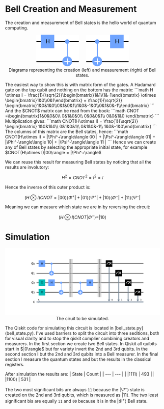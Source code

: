 <!-- Copyright 2023 Kieran W Harvie. All rights reserved. -->

# Bell Creation and Measurement
The creation and measurement of Bell states is the hello world of quantum computing.
<p align="center">
	<img src="create.png" alt="ciruit diagram of bell state creation"/>
	&nbsp;&nbsp;&nbsp;&nbsp;
	<img src="measure.png" alt="ciruit diagram of bell state measurement"/>
	<br/>
	Diagrams representing the creation (left) and measurement (right) of Bell states.
</p>
The easiest way to show this is with matrix form of the gates.
A Hadamard gate on the top qubit and nothing on the bottom has the matrix:
```math
H \otimes I = \frac{1}{\sqrt{2}}\begin{bmatrix}1&1\\1&-1\end{bmatrix} \otimes
\begin{bmatrix}1&0\\0&1\end{bmatrix} = \frac{1}{\sqrt{2}} 
\begin{bmatrix}1&0&1&0\\0&1&0&1\\1&0&-1&0\\0&1&0&-1\\\end{bmatrix}
```
And the $CNOT$ matrix can be read from the book:
```math
CNOT =\begin{bmatrix}1&0&0&0\\
0&1&0&0\\
0&0&0&1\\
0&0&1&0 \end{bmatrix}
```
Multiplication gives:
```math
CNOT(H\otimes I) = \frac{1}{\sqrt{2}}
\begin{bmatrix} 1&0&1&0\\ 0&1&0&1\\ 0&1&0&-1\\ 1&0&-1&0\end{bmatrix}
```
The columns of this matrix are the Bell states, hence:
```math
CNOT(H\otimes I) = |\Phi^+\rangle\langle 00 | + |\Psi^+\rangle\langle 01| + |\Phi^-\rangle\langle 10| + |\Psi^-\rangle\langle 11 |
```
Hence we can create any of Bell states by selecting the appropriate initial state,
for example $CNOT(H\otimes I)|00\rangle = |\Phi^+\rangle$

We can reuse this result for measuring Bell states by noticing that all the results are involutory:
```math
H^2=CNOT^2=I^2=I
```
Hence the inverse of this outer product is:
```math
(H\otimes I)CNOT = |00\rangle\langle \Phi^+| + |01\rangle\langle \Psi^+| + |10\rangle\langle \Phi^-| + |11\rangle\langle \Psi^-|
```
Meaning we can measure which state we are in by reversing the circuit:
```math
(H\otimes I)CNOT|\Phi^-\rangle = |10\rangle
```

# Simulation
<p align="center">
	<img src="circuit.png" alt="ciruit diagram including bell state creation and measurement"/>
	<br/>
	The ciruit to be simulated.
</p>
The Qiskit code for simulating this circuit is located in [bell_state.py](bell_state.py).
I've used barriers to split the circuit into three seditions, both for visual clarity and to stop the qiskit complier combining creators and measurers.
In the first section we create two Bell states.
In Qiskit all quibits start in $|0\rangle$ but for variety invert the 2nd and 3rd qubits.
In the second section I but the 2nd and 3rd qubits into a Bell measurer. 
In the final section I measure the quantum states and but the results in the classical registers.

After simulation the results are:
| State | Count |
| --- | --- |
| $|1111\rangle$ | 493 |
| $|1100\rangle$ | 531 |

The two most significant bits are always ``11`` because the $|\Psi^-\rangle$ state is created on the 2nd and 3rd qubits, which is measured as $|11\rangle$.
The two least significant bis are equally ``11`` and ``00`` because it is in the $|\Phi^+\rangle$ Bell state.
